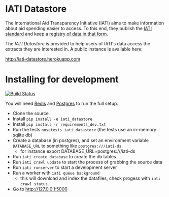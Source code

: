 IATI Datastore
==============

The International Aid Transparency Initiative (IATI) aims to make
information about aid spending easier to access. To this end,
they publish the [IATI standard](http://iatistandard.org) and keep a
[registry of data in that form](http://www.iatiregistry.org).

The *IATI Datastore* is provided to help users of IATI's data access the
extracts they are interested in. A public instance is available here:

http://iati-datastore.herokuapp.com

Installing for development
==========================

[![Build Status](https://api.travis-ci.org/okfn/iati-datastore.png)](https://travis-ci.org/[https://api.travis-ci.org/okfn/iati-datastore.png)

You will need [Redis](http://redis.io) and [Postgres](http://postgresql.org)
to run the full setup.

* Clone the source
* Install `pip install -e iati_datastore`
* Install `pip install -r requirements_dev.txt`
* Run the tests `nosetests iati_datastore`
  (the tests use an in-memory sqlite db)
* Create a database (in postgres), and set an environment variable
  `DATABASE_URL` to something like `postgres:///iati-ds`.
  - for instance
    export DATABASE_URL=postgres:///iati-ds
* Run `iati create_database` to create the db tables
* Run `iati crawl update` to start the process of grabbing the source data
* Run `iati runserver` to start a development server
* Run a worker with `iati queue background`
  - this will download and index the datafiles,
    check progess with `iati crawl status`.
* Go to http://127.0.0.1:5000

